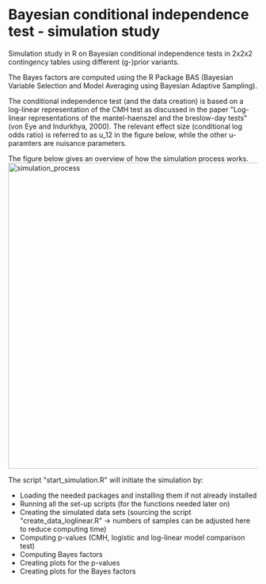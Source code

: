 # Bayesian conditional independence test - simulation study 
Simulation study in R on Bayesian conditional independence tests in 2x2x2 contingency tables using different (g-)prior variants. 

The Bayes factors are computed using the R Package BAS (Bayesian Variable Selection and Model Averaging using Bayesian Adaptive Sampling).

The conditional independence test (and the data creation) is based on a log-linear representation of the CMH test as discussed in the paper "Log-linear representations of the mantel-haenszel and the breslow-day tests" (von Eye and Indurkhya, 2000). The relevant effect size (conditional log odds ratio) is referred to as u_12 in the figure below, while the other u-paramters are nuisance parameters. 

The figure below gives an overview of how the simulation process works. 
<img width="617" alt="simulation_process" src="https://user-images.githubusercontent.com/36103689/141364834-365e2e5a-e869-4e4c-ac9a-ad293a6c7cf7.PNG">


The script "start_simulation.R" will initiate the simulation by: 
- Loading the needed packages and installing them if not already installed 
- Running all the set-up scripts (for the functions needed later on) 
- Creating the simulated data sets (sourcing the script "create_data_loglinear.R" -> numbers of samples can be adjusted here to reduce computing time)
- Computing p-values (CMH, logistic and log-linear model comparison test)
- Computing Bayes factors 
- Creating plots for the p-values
- Creating plots for the Bayes factors 
